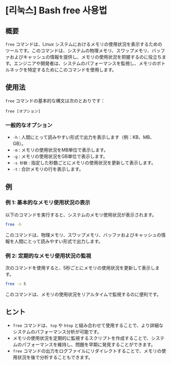 # [리눅스] Bash free 사용법

## 概要
`free` コマンドは、Linux システムにおけるメモリの使用状況を表示するためのツールです。このコマンドは、システムの物理メモリ、スワップメモリ、バッファおよびキャッシュの情報を提供し、メモリの使用状況を把握するのに役立ちます。エンジニアや開発者は、システムのパフォーマンスを監視し、メモリのボトルネックを特定するためにこのコマンドを使用します。

## 使用法
`free` コマンドの基本的な構文は次のとおりです：

```
free [オプション]
```

### 一般的なオプション
- `-h` : 人間にとって読みやすい形式で出力を表示します（例：KB、MB、GB）。
- `-m` : メモリの使用状況をMB単位で表示します。
- `-g` : メモリの使用状況をGB単位で表示します。
- `-s 秒数` : 指定した秒数ごとにメモリの使用状況を更新して表示します。
- `-t` : 合計メモリの行を表示します。

## 例
### 例 1: 基本的なメモリ使用状況の表示
以下のコマンドを実行すると、システムのメモリ使用状況が表示されます。

```bash
free -h
```

このコマンドは、物理メモリ、スワップメモリ、バッファおよびキャッシュの情報を人間にとって読みやすい形式で出力します。

### 例 2: 定期的なメモリ使用状況の監視
次のコマンドを使用すると、5秒ごとにメモリの使用状況を更新して表示します。

```bash
free -s 5
```

このコマンドは、メモリの使用状況をリアルタイムで監視するのに便利です。

## ヒント
- `free` コマンドは、`top` や `htop` と組み合わせて使用することで、より詳細なシステムのパフォーマンス分析が可能です。
- メモリの使用状況を定期的に監視するスクリプトを作成することで、システムのパフォーマンスを維持し、問題を早期に発見することができます。
- `free` コマンドの出力をログファイルにリダイレクトすることで、メモリの使用状況を後で分析することもできます。